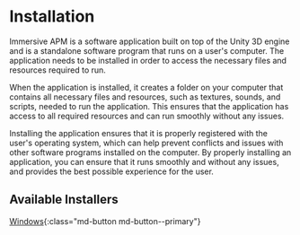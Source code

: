 # Installation

Immersive APM is a software application built on top of the Unity 3D engine and is a standalone software program that runs on a user's computer. The application needs to be installed in order to access the necessary files and resources required to run.

When the application is installed, it creates a folder on your computer that contains all necessary files and resources, such as textures, sounds, and scripts, needed to run the application. This ensures that the application has access to all required resources and can run smoothly without any issues.

Installing the application ensures that it is properly registered with the user's operating system, which can help prevent conflicts and issues with other software programs installed on the computer. By properly installing an application, you can ensure that it runs smoothly and without any issues, and provides the best possible experience for the user.

## Available Installers

[Windows](Windows/index.md){:class="md-button md-button--primary"} 